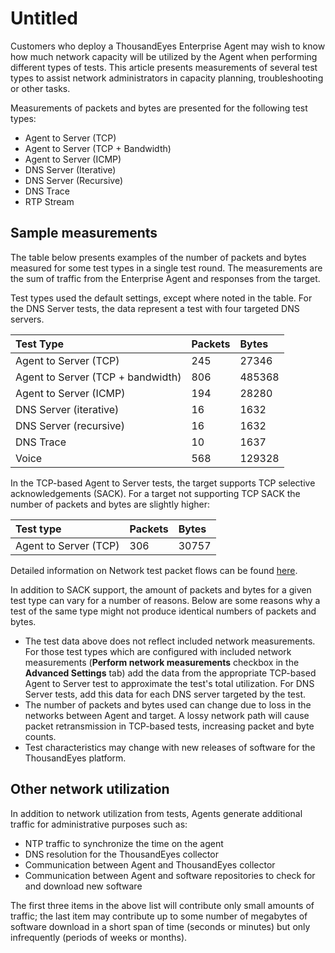 # Untitled

Customers who deploy a ThousandEyes Enterprise Agent may wish to know how much network capacity will be utilized by the Agent when performing different types of tests.  This article presents measurements of several test types to assist network administrators in capacity planning, troubleshooting or other tasks.  

 Measurements of packets and bytes are presented for the following test types:

* Agent to Server \(TCP\)
* Agent to Server \(TCP + Bandwidth\)
* Agent to Server \(ICMP\)
* DNS Server \(Iterative\)
* DNS Server \(Recursive\)
* DNS Trace
* RTP Stream

## Sample measurements

The table below presents examples of the number of packets and bytes measured for some test types in a single test round.   The measurements are the sum of traffic from the Enterprise Agent and responses from the target.

 Test types used the default settings, except where noted in the table. For the DNS Server tests, the data represent a test with four targeted DNS servers.

| **Test Type** | **Packets** | **Bytes** |
| :--- | :--- | :--- |
| Agent to Server \(TCP\) | 245 | 27346 |
| Agent to Server \(TCP + bandwidth\) | 806 | 485368 |
| Agent to Server \(ICMP\) | 194 | 28280 |
| DNS Server \(iterative\) | 16 | 1632 |
| DNS Server \(recursive\) | 16 | 1632 |
| DNS Trace | 10 | 1637 |
| Voice | 568 | 129328 |

In the TCP-based Agent to Server tests, the target supports TCP selective acknowledgements \(SACK\). For a target not supporting TCP SACK the number of packets and bytes are slightly higher:

| **Test type** | **Packets** | **Bytes** |
| :--- | :--- | :--- |
| Agent to Server \(TCP\) | 306 | 30757 |

Detailed information on Network test packet flows can be found [here](/ViewArticle?articleIdParam=kA0E0000000Cmo3KAC).

 In addition to SACK support, the amount of packets and bytes for a given test type can vary for a number of reasons.  Below are some reasons why a test of the same type might not produce identical numbers of packets and bytes.

* The test data above does not reflect included network measurements. For those test types which are configured with included network measurements \(**Perform network measurements** checkbox in the **Advanced Settings** tab\) add the data from the appropriate TCP-based Agent to Server test to approximate the test's total utilization. For DNS Server tests, add this data for each DNS server targeted by the test.
* The number of packets and bytes used can change due to loss in the networks between Agent and target. A lossy network path will cause packet retransmission in TCP-based tests, increasing packet and byte counts.
* Test characteristics may change with new releases of software for the ThousandEyes platform.

## Other network utilization

In addition to network utilization from tests, Agents generate additional traffic for administrative purposes such as:

* NTP traffic to synchronize the time on the agent
* DNS resolution for the ThousandEyes collector
* Communication between Agent and ThousandEyes collector
* Communication between Agent and software repositories to check for and download new software

The first three items in the above list will contribute only small amounts of traffic; the last item may contribute up to some number of megabytes of software download in a short span of time \(seconds or minutes\) but only infrequently \(periods of weeks or months\).

